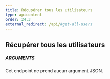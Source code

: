 ```yaml
---
title: Récupérer tous les utilisateurs
type: apicontent
order: 24.3
external_redirect: /api/#get-all-users
---
```


## Récupérer tous les utilisateurs
##### ARGUMENTS

Cet endpoint ne prend aucun argument JSON.

